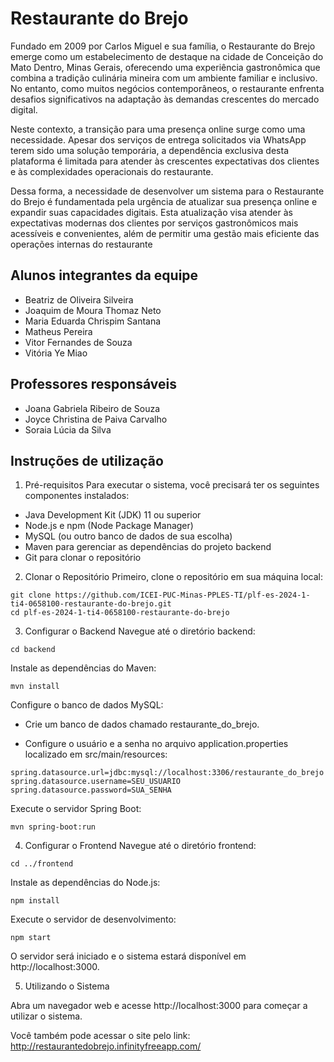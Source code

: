 # Restaurante do Brejo

Fundado em 2009 por Carlos Miguel e sua família, o Restaurante do Brejo emerge como um estabelecimento de destaque na cidade de Conceição do Mato Dentro, Minas Gerais, oferecendo uma experiência gastronômica que combina a tradição culinária mineira com um ambiente familiar e inclusivo. No entanto, como muitos negócios contemporâneos, o restaurante enfrenta desafios significativos na adaptação às demandas crescentes do mercado digital.

Neste contexto, a transição para uma presença online surge como uma necessidade. Apesar dos serviços de entrega solicitados via WhatsApp terem sido uma solução temporária, a dependência exclusiva desta plataforma é limitada para atender às crescentes expectativas dos clientes e às complexidades operacionais do restaurante.

Dessa forma, a necessidade de desenvolver um sistema para o Restaurante do Brejo é fundamentada pela urgência de atualizar sua presença online e expandir suas capacidades digitais. Esta atualização visa atender às expectativas modernas dos clientes por serviços gastronômicos mais acessíveis e convenientes, além de permitir uma gestão mais eficiente das operações internas do restaurante

## Alunos integrantes da equipe

* Beatriz de Oliveira Silveira
* Joaquim de Moura Thomaz Neto
* Maria Eduarda Chrispim Santana
* Matheus Pereira
* Vitor Fernandes de Souza
* Vitória Ye Miao

## Professores responsáveis

* Joana Gabriela Ribeiro de Souza
* Joyce Christina de Paiva Carvalho
* Soraia Lúcia da Silva

## Instruções de utilização

1. Pré-requisitos
Para executar o sistema, você precisará ter os seguintes componentes instalados:

* Java Development Kit (JDK) 11 ou superior
* Node.js e npm (Node Package Manager)
* MySQL (ou outro banco de dados de sua escolha)
* Maven para gerenciar as dependências do projeto backend
* Git para clonar o repositório

2. Clonar o Repositório
Primeiro, clone o repositório em sua máquina local:

```
git clone https://github.com/ICEI-PUC-Minas-PPLES-TI/plf-es-2024-1-ti4-0658100-restaurante-do-brejo.git
cd plf-es-2024-1-ti4-0658100-restaurante-do-brejo
```

3. Configurar o Backend
Navegue até o diretório backend:

```
cd backend
```

Instale as dependências do Maven:

```
mvn install
```

Configure o banco de dados MySQL:

* Crie um banco de dados chamado restaurante_do_brejo.

* Configure o usuário e a senha no arquivo application.properties localizado em src/main/resources:

```
spring.datasource.url=jdbc:mysql://localhost:3306/restaurante_do_brejo
spring.datasource.username=SEU_USUARIO
spring.datasource.password=SUA_SENHA
```

Execute o servidor Spring Boot:

```
mvn spring-boot:run
```


4. Configurar o Frontend
Navegue até o diretório frontend:

```
cd ../frontend
```

Instale as dependências do Node.js:

```
npm install
```

Execute o servidor de desenvolvimento:

```
npm start
```

O servidor será iniciado e o sistema estará disponível em http://localhost:3000.

5. Utilizando o Sistema
   
Abra um navegador web e acesse http://localhost:3000 para começar a utilizar o sistema.

Você também pode acessar o site pelo link: http://restaurantedobrejo.infinityfreeapp.com/
